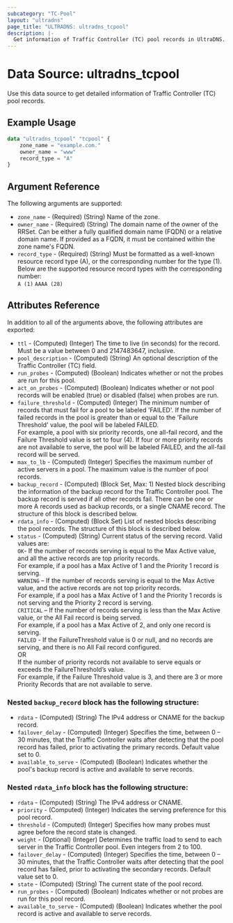 ```yaml
---
subcategory: "TC-Pool"
layout: "ultradns"
page_title: "ULTRADNS: ultradns_tcpool"
description: |-
  Get information of Traffic Controller (TC) pool records in UltraDNS.
---
```


# Data Source: ultradns_tcpool

Use this data source to get detailed information of Traffic Controller (TC) pool records.

## Example Usage

```terraform
data "ultradns_tcpool" "tcpool" {
    zone_name = "example.com."
    owner_name = "www"
    record_type = "A"
}
```


## Argument Reference

The following arguments are supported:

* `zone_name` - (Required) (String) Name of the zone.
* `owner_name` - (Required) (String) The domain name of the owner of the RRSet. Can be either a fully qualified domain name (FQDN) or a relative domain name. If provided as a FQDN, it must be contained within the zone name's FQDN.
* `record_type` - (Required) (String) Must be formatted as a well-known resource record type (A), or the corresponding number for the type (1).<br/>
Below are the supported resource record types with the corresponding number:<br/>
`A (1)`
`AAAA (28)`


## Attributes Reference

In addition to all of the arguments above, the following attributes are exported:

* `ttl` - (Computed) (Integer) The time to live (in seconds) for the record. Must be a value between 0 and 2147483647, inclusive.
* `pool_description` - (Computed) (String) An optional description of the Traffic Controller (TC) field.
* `run_probes` - (Computed) (Boolean) Indicates whether or not the probes are run for this pool.
* `act_on_probes` - (Computed) (Boolean) Indicates whether or not pool records will be enabled (true) or disabled (false) when probes are run.
* `failure_threshold` - (Computed) (Integer) The minimum number of records that must fail for a pool to be labeled 'FAILED'. If the number of failed records in the pool is greater than or equal to the 'Failure Threshold' value, the pool will be labeled FAILED.<br/>
For example, a pool with six priority records, one all-fail record, and the Failure Threshold value is set to four (4). If four or more priority records are not available to serve, the pool will be labeled FAILED, and the all-fail record will be served.
* `max_to_lb` - (Computed) (Integer) Specifies the maximum number of active servers in a pool. The maximum value is the number of pool records.
* `backup_record` - (Computed) (Block Set, Max: 1) Nested block describing the information of the backup record for the Traffic Controller pool. The backup record is served if all other records fail. There can be one or more A records used as backup records, or a single CNAME record. The structure of this block is described below.
* `rdata_info` - (Computed) (Block Set) List of nested blocks describing the pool records. The structure of this block is described below.
* `status` - (Computed) (String)  Current status of the serving record. Valid values are:</br>
`OK`- If the number of records serving is equal to the Max Active value, and all the active records are top priority records.</br>
For example, if a pool has a Max Active of 1 and the Priority 1 record is serving.</br>
`WARNING` – If the number of records serving is equal to the Max Active value, and the active records are not top priority records.</br>
For example, if a pool has a Max Active of 1 and the Priority 1 records is not serving and the Priority 2 record is serving.</br>
`CRITICAL` – If the number of records serving is less than the Max Active value, or the All Fail record is being served.</br>
For example, if a pool has a Max Active of 2, and only one record is serving.</br>
`FAILED` - If the FailureThreshold value is 0 or null, and no records are serving, and there is no All Fail record configured.</br>OR</br>If the number of priority records not available to serve equals or exceeds the FailureThreshold’s value.</br>
For example, if the Failure Threshold value is 3, and there are 3 or more Priority Records that are not available to serve.

### Nested `backup_record` block has the following structure:

* `rdata` - (Computed) (String) The IPv4 address or CNAME for the backup record.
* `failover_delay` - (Computed) (Integer) Specifies the time, between 0 – 30 minutes, that the Traffic Controller waits after detecting that the pool record has failed, prior to activating the primary records. Default value set to 0.
* `available_to_serve` - (Computed) (Boolean) Indicates whether the pool's backup record is active and available to serve records.

### Nested `rdata_info` block has the following structure:

* `rdata` - (Computed) (String) The IPv4 address or CNAME.
* `priority` - (Computed) (Integer) Indicates the serving preference for this pool record.
* `threshold` - (Computed) (Integer) Specifies how many probes must agree before the record state is changed.
* `weight` - (Optional) (Integer) Determines the traffic load to send to each server in the Traffic Controller pool. Even integers from 2 to 100.
* `failover_delay` - (Computed) (Integer) Specifies the time, between 0 – 30 minutes, that the Traffic Controller waits after detecting that the pool record has failed, prior to activating the secondary records. Default value set to 0.
* `state` - (Computed) (String) The current state of the pool record.
* `run_probes` - (Computed) (Boolean) Indicates whether or not probes are run for this pool record.
* `available_to_serve` - (Computed) (Boolean) Indicates whether the pool record is active and available to serve records.